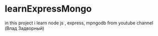 # learnExpressMongo
in this project i learn node js , express, mpngodb from youtube channel (Влад Задворный)
